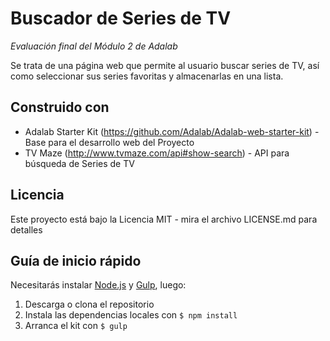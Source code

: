 # Buscador de Series de TV
_Evaluación final del Módulo 2 de Adalab_

Se trata de una página web que permite al usuario buscar series de TV, así como seleccionar sus series favoritas y almacenarlas en una lista.

## Construido con
* Adalab Starter Kit (https://github.com/Adalab/Adalab-web-starter-kit) - Base para el desarrollo web del Proyecto
* TV Maze (http://www.tvmaze.com/api#show-search) - API para búsqueda de Series de TV

## Licencia
Este proyecto está bajo la Licencia MIT - mira el archivo LICENSE.md para detalles

## Guía de inicio rápido
Necesitarás instalar [Node.js](https://nodejs.org/) y [Gulp](https://gulpjs.com), luego:
1. Descarga o clona el repositorio
2. Instala las dependencias locales con `$ npm install`
3. Arranca el kit con `$ gulp` 
